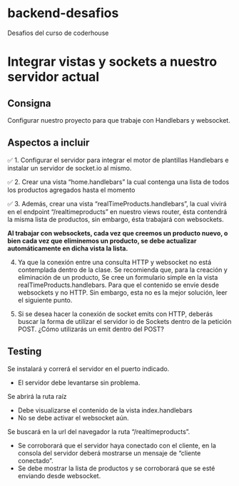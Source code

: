 # backend-desafios

Desafios del curso de coderhouse

# Integrar vistas y sockets a nuestro servidor actual

## Consigna

Configurar nuestro proyecto para que trabaje con Handlebars y websocket.

## Aspectos a incluir

✅ 1. Configurar el servidor para integrar el motor de plantillas Handlebars e instalar un servidor de socket.io al mismo.

✅ 2. Crear una vista “home.handlebars” la cual contenga una lista de todos los productos agregados hasta el momento

✅ 3. Además, crear una vista “realTimeProducts.handlebars”, la cual vivirá en el endpoint “/realtimeproducts” en nuestro views router, ésta contendrá la misma lista de productos, sin embargo, ésta trabajará con websockets.

**Al trabajar con websockets, cada vez que creemos un producto nuevo, o bien cada vez que eliminemos un producto, se debe actualizar automáticamente en dicha vista la lista.**

4. Ya que la conexión entre una consulta HTTP y websocket no está contemplada dentro de la clase. Se recomienda que, para la creación y eliminación de un producto, Se cree un formulario simple en la vista realTimeProducts.handlebars. Para que el contenido se envíe desde websockets y no HTTP. Sin embargo, esta no es la mejor solución, leer el siguiente punto.

5. Si se desea hacer la conexión de socket emits con HTTP, deberás buscar la forma de utilizar el servidor io de Sockets dentro de la petición POST. ¿Cómo utilizarás un emit dentro del POST?

## Testing

Se instalará y correrá el servidor en el puerto indicado.

- El servidor debe levantarse sin problema.

Se abrirá la ruta raíz

- Debe visualizarse el contenido de la vista index.handlebars
- No se debe activar el websocket aún.

Se buscará en la url del navegador la ruta “/realtimeproducts”.

- Se corroborará que el servidor haya conectado con el cliente, en la consola del servidor deberá mostrarse un mensaje de “cliente conectado”.
- Se debe mostrar la lista de productos y se corroborará que se esté enviando desde websocket.
